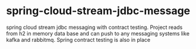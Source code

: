 # spring-cloud-stream-jdbc-message
spring cloud stream jdbc messaging with contract testing. Project reads from h2 in memory data base and can push to any messaging systems like kafka and rabbitmq. 
Spring contract testing is also in place
